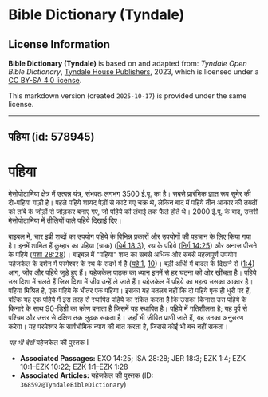 # Bible Dictionary (Tyndale)

## License Information

**Bible Dictionary (Tyndale)** is based on and adapted from: _Tyndale Open Bible Dictionary_, [Tyndale House Publishers](https://tyndaleopenresources.com/), 2023, which is licensed under a [CC BY-SA 4.0 license](https://creativecommons.org/licenses/by-sa/4.0/legalcode.en).

This markdown version (created `2025-10-17`) is provided under the same license.



--------------------------------

## पहिया (id: 578945)

पहिया
=====

मेसोपोटामिया क्षेत्र में उत्पन्न यंत्र, संभवतः लगभग 3500 ई.पू. का है। सबसे प्रारंभिक ज्ञात रूप सुमेर की दो\-पहिया गाड़ी है। पहले पहिये शायद पेड़ों से काटे गए चक्र थे, लेकिन बाद में पहिये तीन आकार की तख्तों को तांबे के जोड़ों से जोड़कर बनाए गए, जो पहिये की लंबाई तक फैले होते थे। 2000 ई.पू. के बाद, उत्तरी मेसोपोटामिया में तीलियों वाले पहिये दिखाई दिए।

बाइबल में, चार इब्री शब्दों का उपयोग पहिये के विभिन्न प्रकारों और उपयोगों की पहचान के लिए किया गया है। इनमें शामिल हैं कुम्हार का पहिया (चाक) ([यिर्म 18:3](https://ref.ly/Jer18:3)), रथ के पहिये ([निर्ग 14:25](https://ref.ly/Exod14:25)) और अनाज पीसने के पहिये ([यशा 28:28](https://ref.ly/Isa28:28))। बाइबल में "पहिया" शब्द का सबसे अधिक और सबसे महत्वपूर्ण उपयोग यहेजकेल के दर्शन में परमेश्वर के रथ के संदर्भ में है ([यहे 1](https://ref.ly/Ezek1:1-Ezek1:28), [10](https://ref.ly/Ezek10:1-Ezek10:22))। बड़ी आँधी में बादल के दिखने से ([1:4](https://ref.ly/Ezek1:4)) आग, जीव और पहिये जुड़े हुए हैं। यहेजकेल पाठक का ध्यान इनमें से हर घटना की ओर खींचता है। पहिये उस दिशा में चलते हैं जिस दिशा में जीव उन्हें ले जाते हैं। यहेजकेल में पहिये का महत्व उसका आकार है। पहिया मिश्रित है, एक पहिये के भीतर एक पहिया। इसका यह मतलब नहीं कि दो पहिये एक ही धुरी पर हैं, बल्कि यह एक पहिये में इस तरह से स्थापित पहिये का संकेत करता है कि उसका किनारा उस पहिये के किनारे के साथ 90\-डिग्री का कोण बनाता है जिसमें यह स्थापित है। पहिये में गतिशीलता है; यह पूर्व से पश्चिम और उत्तर से दक्षिण तक लुढ़क सकता है। जहाँ भी जीवित प्राणी जाते हैं, यह उनका अनुसरण करेगा। यह परमेश्वर के सार्वभौमिक न्याय की बात करता है, जिससे कोई भी बच नहीं सकता।

*यह भी देखें* यहेजकेल की पुस्तक I

* **Associated Passages:** EXO 14:25; ISA 28:28; JER 18:3; EZK 1:4; EZK 10:1–EZK 10:22; EZK 1:1–EZK 1:28
* **Associated Articles:** यहेजकेल की पुस्तक (ID: `368592@TyndaleBibleDictionary`)

